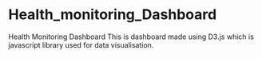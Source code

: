 # Health_monitoring_Dashboard
Health Monitoring Dashboard
This is dashboard made using D3.js which is javascript library used for data visualisation.
